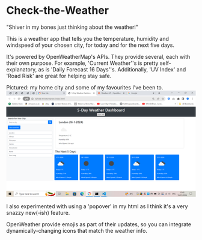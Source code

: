 # Check-the-Weather

"Shiver in my bones just thinking about the weather!"

This is a weather app that tells you the temperature, humidity and windspeed of your chosen city, for today and for the next five days.

It's powered by OpenWeatherMap's APIs. They provide several, each with their own purpose. For example, 'Current Weather''s is pretty self-explanatory, as is 'Daily Forecast 16 Days''s. Additionally, 'UV Index' and 'Road Risk' are great for helping stay safe.

Pictured: my home city and some of my favourites I've been to.
![Screenshot of working app](image.png)

I also experimented with using a 'popover' in my html as I think it's a very snazzy new(-ish) feature.

OpenWeather provide emojis as part of their updates, so you can integrate dynamically-changing icons that match the weather info.



